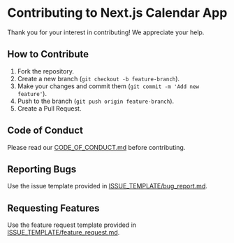 # Contributing to Next.js Calendar App

Thank you for your interest in contributing! We appreciate your help.

## How to Contribute

1. Fork the repository.
2. Create a new branch (`git checkout -b feature-branch`).
3. Make your changes and commit them (`git commit -m 'Add new feature'`).
4. Push to the branch (`git push origin feature-branch`).
5. Create a Pull Request.

## Code of Conduct

Please read our [CODE_OF_CONDUCT.md](CODE_OF_CONDUCT.md) before contributing.

## Reporting Bugs

Use the issue template provided in [ISSUE_TEMPLATE/bug_report.md](ISSUE_TEMPLATE/bug_report.md).

## Requesting Features

Use the feature request template provided in [ISSUE_TEMPLATE/feature_request.md](ISSUE_TEMPLATE/feature_request.md).
